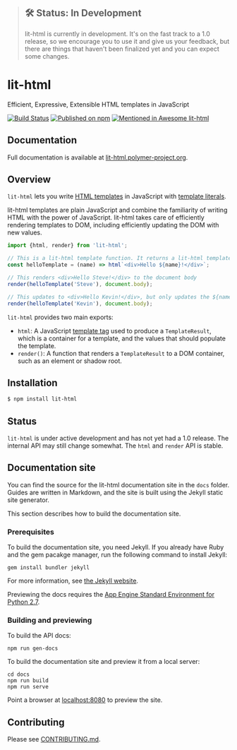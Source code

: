 > ## 🛠 Status: In Development
> lit-html is currently in development. It's on the fast track to a 1.0 release, so we encourage you to use it and give us your feedback, but there are things that haven't been finalized yet and you can expect some changes.

# lit-html
Efficient, Expressive, Extensible HTML templates in JavaScript

[![Build Status](https://travis-ci.org/Polymer/lit-html.svg?branch=master)](https://travis-ci.org/Polymer/lit-html)
[![Published on npm](https://img.shields.io/npm/v/lit-html.svg)](https://www.npmjs.com/package/lit-html)
[![Mentioned in Awesome lit-html](https://awesome.re/mentioned-badge.svg)](https://github.com/web-padawan/awesome-lit-html)

## Documentation

Full documentation is available at [lit-html.polymer-project.org](https://lit-html.polymer-project.org).

## Overview

`lit-html` lets you write [HTML templates](https://developer.mozilla.org/en-US/docs/Web/HTML/Element/template) in JavaScript with [template literals](https://developer.mozilla.org/en-US/docs/Web/JavaScript/Reference/Template_literals).

lit-html templates are plain JavaScript and combine the familiarity of writing HTML with the power of JavaScript. lit-html takes care of efficiently rendering templates to DOM, including efficiently updating the DOM with new values.

```javascript
import {html, render} from 'lit-html';

// This is a lit-html template function. It returns a lit-html template.
const helloTemplate = (name) => html`<div>Hello ${name}!</div>`;

// This renders <div>Hello Steve!</div> to the document body
render(helloTemplate('Steve'), document.body);

// This updates to <div>Hello Kevin!</div>, but only updates the ${name} part
render(helloTemplate('Kevin'), document.body);
```

`lit-html` provides two main exports:

 * `html`: A JavaScript [template tag](https://developer.mozilla.org/en-US/docs/Web/JavaScript/Reference/Template_literals#Tagged_template_literals) used to produce a `TemplateResult`, which is a container for a template, and the values that should populate the template.
 * `render()`: A function that renders a `TemplateResult` to a DOM container, such as an element or shadow root.

## Installation

```bash
$ npm install lit-html
```

## Status

`lit-html` is under active development and has not yet had a 1.0 release. The
internal API may still change somewhat. The `html` and `render` API is stable.

## Documentation site

You can find the source for the lit-html documentation site in the `docs` folder. Guides are written in Markdown, and the site is built using the Jekyll static site generator. 
 
This section describes how to build the documentation site.

### Prerequisites

To build the documentation site, you need Jekyll. If you already have Ruby and the gem pacakge manager, run the following command to install Jekyll:

`gem install bundler jekyll`

For more information, see [the Jekyll website](https://jekyllrb.com/).

Previewing the docs requires the [App Engine Standard Environment for Python 2.7](https://cloud.google.com/appengine/docs/standard/python/quickstart). 

### Building and previewing

To build the API docs:

`npm run gen-docs`

To build the documentation site and preview it from a local server:

```
cd docs
npm run build
npm run serve
```

Point a browser at [localhost:8080](localhost:8080) to preview the site.

## Contributing

Please see [CONTRIBUTING.md](./CONTRIBUTING.md).
